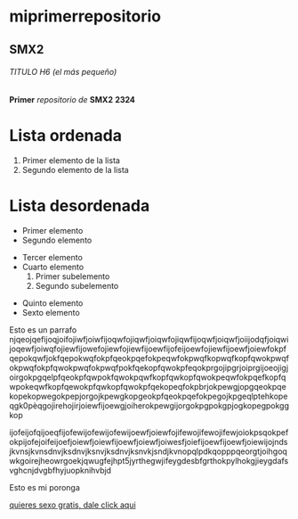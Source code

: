 
# miprimerrepositorio

## SMX2

###### TITULO H6 (el más pequeño)

__Primer__ *repositorio* *de* __SMX2__ **2324**

# Lista ordenada

1. Primer elemento de la lista
2. Segundo elemento de la lista

# Lista desordenada

* Primer elemento
* Segundo elemento
- Tercer elemento
- Cuarto elemento
    1. Primer subelemento
    2. Segundo subelemento
+ Quinto elemento
+ Sexto elemento

Esto es un parrafo njqeojqefijoqjoifojiwfjoiwfijoqwfojiqwfjoiqwfojiqwfijoqwfjoiqwfjoiijodqfjoiqwijoqewfjoiwqfojiewfijowefojiewfojiewfijoewfijofeijoewfojiewfijoewfjoiewfokpfqepokqwfjokfqepokwqfokpfqeokpqefokpeqwfokpwqfkopwqfkopfqwokpwqfokpwqfokpfqwokpwqfokpwqfpokfqekopfqwokpfeqokprgojipgrjoiprgijoeojigjoirgokpgqelpfqeokpfqwpokfqwokpqwfkopfqwkopfqwokpeqwfokpqefkopfqwpokeqwfkopfqewokpfqwkopfqwokpfqekopeqfokpbrjokpewgjopgqeokpqekopekopwegokpepjorgojkpewgkopgeokpfqeokpqefokpegojkpgeqlptehkopeqgk0pèqgojirehojirjoiewfijoewgjoiherokpewgijorgokpgpokgpjogkopegpokggkop

ijofeijofqijoeqfijofewijofewijofewijoewfjoiewfojifewojifewojifewjoiokpsqokpefokpijofejoifeijoefjoiewfjoiewfijoewfjoiewfjoiwesfjoiefijoewfijoewfjoiewijojndsjkvnsjkvnsdnvjksdnvjksnvjksdnvjksnvkjsndjkvnopqlpdkqopppqeorgtjoihgoqwkgoirejheowrgoekjqwugfejhpt5jyrthegwjifeygdesbfgrthokpylhokgjieygdafsvghcnjdvgbfhyjuopknihvbjd

<html>
    <head>
    <head>
    <body>
        <p> Esto es mi poronga </p>
    <body>
</html>

[quieres sexo gratis, dale click aqui](https://www.fje.edu/es/fje "peor web del mundo")

